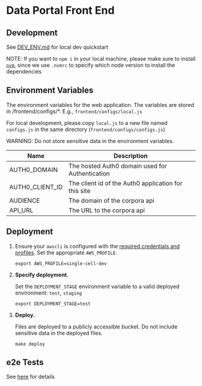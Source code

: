 # Data Portal Front End

## Development

See [DEV_ENV.md](DEV_ENV.md) for local dev quickstart

NOTE: If you want to `npm i` in your local machine, please make sure to install [`nvm`](https://github.com/nvm-sh/nvm), since we use `.nvmrc` to specify which node version to install the dependencies

## Environment Variables

The environment variables for the web application. The variables are stored in /frontend/configs/\*. E.g., `frontend/configs/local.js`

For local development, please copy `local.js` to a new file named `configs.js`
in the same directory (`frontend/configs/configs.js`)

WARNING: Do not store sensitive data in the environment variables.

| Name            | Description                                          |
| --------------- | ---------------------------------------------------- |
| AUTH0_DOMAIN    | The hosted Auth0 domain used for Authentication      |
| AUTH0_CLIENT_ID | The client id of the Auth0 application for this site |
| AUDIENCE        | The domain of the corpora api                        |
| API_URL         | The URL to the corpora api                           |

## Deployment

1. Ensure your `awscli` is configured with the
   [required credentials and profiles](../docs/awscli.md).
   Set the appropriate `AWS_PROFILE`.

   ```shell
   export AWS_PROFILE=single-cell-dev
   ```

1. **Specify deployment.**

   Set the `DEPLOYMENT_STAGE` environment variable to a valid deployed environment: `test`, `staging`

   ```shell
   export DEPLOYMENT_STAGE=test
   ```

1. **Deploy.**

   Files are deployed to a publicly accessible bucket. Do not include sensitive data in the deployed files.

   ```shell
   make deploy
   ```

## e2e Tests

See [here](tests/README.md) for details
